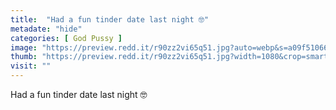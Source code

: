 ```yaml
---
title:  "Had a fun tinder date last night 🤓"
metadate: "hide"
categories: [ God Pussy ]
image: "https://preview.redd.it/r90zz2vi65q51.jpg?auto=webp&s=a09f51066757dc3802073dbb2f5b60b95bdaf05f"
thumb: "https://preview.redd.it/r90zz2vi65q51.jpg?width=1080&crop=smart&auto=webp&s=8bda703fa13e64043a5765fce15d242c866df82b"
visit: ""
---
```

Had a fun tinder date last night 🤓
